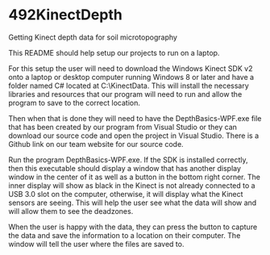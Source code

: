 # 492KinectDepth
Getting Kinect depth data for soil microtopography

This README should help setup our projects to run on a laptop.

For this setup the user will need to download the Windows Kinect SDK v2 onto a laptop or desktop computer running Windows 8 or later and have a folder named C# located at C:\KinectData\. 
This will install the necessary libraries and resources that our program will need to run and allow the program to save to the correct location. 

Then when that is done they will need to have the DepthBasics-WPF.exe file that has been created by our program from Visual Studio or they can download our source code and open the project in Visual Studio. 
There is a Github link on our team website for our source code. 

Run the program DepthBasics-WPF.exe. 
If the SDK is installed correctly, then this executable should display a window that has another display window in the center of it as well as a button in the bottom right corner.
The inner display will show as black in the Kinect is not already connected to a USB 3.0 slot on the computer, otherwise, it will display what the Kinect sensors are seeing. 
This will help the user see what the data will show and will allow them to see the deadzones. 

When the user is happy with the data, they can press the button to capture the data and save the information to a location on their computer. 
The window will tell the user where the files are saved to.
 
